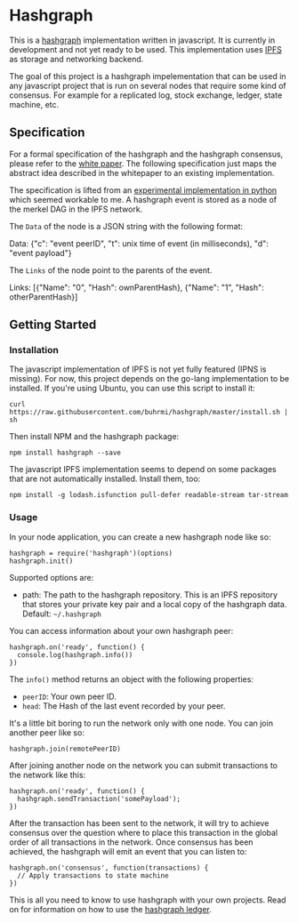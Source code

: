 # Hashgraph

This is a [hashgraph](https://en.wikipedia.org/wiki/Hashgraph) implementation written in javascript. It is currently in development and not yet ready to be used. This implementation uses [IPFS](http://ipfs.io) as storage and networking backend.

The goal of this project is a hashgraph impelementation that can be used in any javascript project that is run on several nodes that require some kind of consensus. For example for a replicated log, stock exchange, ledger, state machine, etc.

## Specification

For a formal specification of the hashgraph and the hashgraph consensus, please refer to the [white paper](http://www.swirlds.com/downloads/SWIRLDS-TR-2016-01.pdf). The following specification just maps the abstract idea described in the whitepaper to an existing implementation.

The specification is lifted from an [experimental implementation in python](https://github.com/Lapin0t/py-swirld/blob/ipfs/swirld.py) which seemed workable to me. A hashgraph event is stored as a node of the merkel DAG in the IPFS network.

The `Data` of the node is a JSON string with the following format:

  Data: {"c": "event peerID", "t": unix time of event (in milliseconds), "d": "event payload"}
  
The `Links` of the node point to the parents of the event.

  Links: [{"Name": "0", "Hash": ownParentHash}, {"Name": "1", "Hash": otherParentHash}]


## Getting Started


### Installation

The javascript implementation of IPFS is not yet fully featured (IPNS is missing). For now, this project depends on the go-lang implementation to be installed. If you're using Ubuntu, you can use this script to install it:

    curl https://raw.githubusercontent.com/buhrmi/hashgraph/master/install.sh | sh

Then install NPM and the hashgraph package:

    npm install hashgraph --save
    
The javascript IPFS implementation seems to depend on some packages that are not automatically installed. Install them, too:

    npm install -g lodash.isfunction pull-defer readable-stream tar-stream
    
### Usage

In your node application, you can create a new hashgraph node like so:

    hashgraph = require('hashgraph')(options)
    hashgraph.init()

Supported options are:

* path: The path to the hashgraph repository. This is an IPFS repository that stores your private key pair and a local copy of the hashgraph data. Default: `~/.hashgraph`

You can access information about your own hashgraph peer:

    hashgraph.on('ready', function() {
      console.log(hashgraph.info())
    })

The `info()` method returns an object with the following properties:

* `peerID`: Your own peer ID.
* `head`: The Hash of the last event recorded by your peer.

It's a little bit boring to run the network only with one node. You can join another peer like so:

    hashgraph.join(remotePeerID)

After joining another node on the network you can submit transactions to the network like this:

    hashgraph.on('ready', function() {
      hashgraph.sendTransaction('somePayload');
    })
    
After the transaction has been sent to the network, it will try to achieve consensus over the question where to place this transaction in the global order of all transactions in the network. Once consensus has been achieved, the hashgraph will emit an event that you can listen to:

    hashgraph.on('consensus', function(transactions) {
      // Apply transactions to state machine
    })

This is all you need to know to use hashgraph with your own projects. Read on for information on how to use the [hashgraph ledger](http://github.com/buhrmi/hashgraph-ledger).
